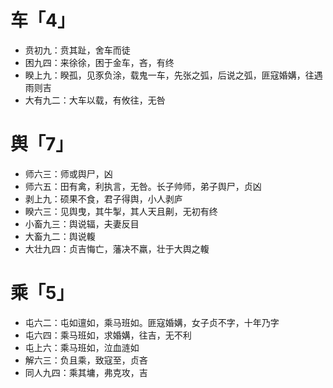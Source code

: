 # 车「4」
* 贲初九：贲其趾，舍车而徒
* 困九四：来徐徐，困于金车，吝，有终
* 睽上九：睽孤，见豕负涂，载鬼一车，先张之弧，后说之弧，匪寇婚媾，往遇雨则吉
* 大有九二：大车以载，有攸往，无咎
# 舆「7」
* 师六三：师或舆尸，凶
* 师六五：田有禽，利执言，无咎。长子帅师，弟子舆尸，贞凶
* 剥上九：硕果不食，君子得舆，小人剥庐
* 睽六三：见舆曳，其牛掣，其人天且劓，无初有终
* 小畜九三：舆说辐，夫妻反目
* 大畜九二：舆说輹
* 大壮九四：贞吉悔亡，藩决不羸，壮于大舆之輹
# 乘「5」
* 屯六二：屯如邅如，乘马班如。匪寇婚媾，女子贞不字，十年乃字
* 屯六四：乘马班如，求婚媾，往吉，无不利
* 屯上六：乘马班如，泣血涟如
* 解六三：负且乘，致寇至，贞吝
* 同人九四：乘其墉，弗克攻，吉